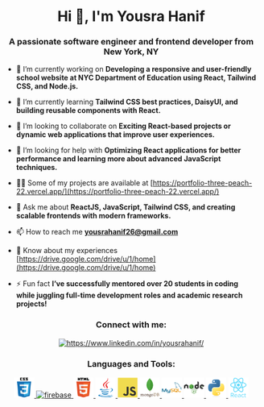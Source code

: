<h1 align="center">Hi 👋, I'm Yousra Hanif</h1>
<h3 align="center">A passionate software engineer and frontend developer from New York, NY</h3>

- 🔭 I’m currently working on **Developing a responsive and user-friendly school website at NYC Department of Education using React, Tailwind CSS, and Node.js.**

- 🌱 I’m currently learning **Tailwind CSS best practices, DaisyUI, and building reusable components with React.**

- 👯 I’m looking to collaborate on **Exciting React-based projects or dynamic web applications that improve user experiences.**

- 🤝 I’m looking for help with **Optimizing React applications for better performance and learning more about advanced JavaScript techniques.**

- 👨‍💻 Some of my projects are available at [https://portfolio-three-peach-22.vercel.app/](https://portfolio-three-peach-22.vercel.app/)

- 💬 Ask me about **ReactJS, JavaScript, Tailwind CSS, and creating scalable frontends with modern frameworks.**

- 📫 How to reach me **yousrahanif26@gmail.com**

- 📄 Know about my experiences [https://drive.google.com/drive/u/1/home](https://drive.google.com/drive/u/1/home)

- ⚡ Fun fact **I’ve successfully mentored over 20 students in coding while juggling full-time development roles and academic research projects!**

<h3 align="center">Connect with me:</h3>
<p align="center">
<a href="https://linkedin.com/in/https://www.linkedin.com/in/yousrahanif/" target="blank"><img align="center" src="https://raw.githubusercontent.com/rahuldkjain/github-profile-readme-generator/master/src/images/icons/Social/linked-in-alt.svg" alt="https://www.linkedin.com/in/yousrahanif/" height="30" width="40" /></a>
</p>

<h3 align="center">Languages and Tools:</h3>
<p align="center"> <a href="https://www.w3schools.com/css/" target="_blank" rel="noreferrer"> <img src="https://raw.githubusercontent.com/devicons/devicon/master/icons/css3/css3-original-wordmark.svg" alt="css3" width="40" height="40"/> </a> <a href="https://firebase.google.com/" target="_blank" rel="noreferrer"> <img src="https://www.vectorlogo.zone/logos/firebase/firebase-icon.svg" alt="firebase" width="40" height="40"/> </a> <a href="https://www.w3.org/html/" target="_blank" rel="noreferrer"> <img src="https://raw.githubusercontent.com/devicons/devicon/master/icons/html5/html5-original-wordmark.svg" alt="html5" width="40" height="40"/> </a> <a href="https://www.java.com" target="_blank" rel="noreferrer"> <img src="https://raw.githubusercontent.com/devicons/devicon/master/icons/java/java-original.svg" alt="java" width="40" height="40"/> </a> <a href="https://developer.mozilla.org/en-US/docs/Web/JavaScript" target="_blank" rel="noreferrer"> <img src="https://raw.githubusercontent.com/devicons/devicon/master/icons/javascript/javascript-original.svg" alt="javascript" width="40" height="40"/> </a> <a href="https://www.mongodb.com/" target="_blank" rel="noreferrer"> <img src="https://raw.githubusercontent.com/devicons/devicon/master/icons/mongodb/mongodb-original-wordmark.svg" alt="mongodb" width="40" height="40"/> </a> <a href="https://www.mysql.com/" target="_blank" rel="noreferrer"> <img src="https://raw.githubusercontent.com/devicons/devicon/master/icons/mysql/mysql-original-wordmark.svg" alt="mysql" width="40" height="40"/> </a> <a href="https://nodejs.org" target="_blank" rel="noreferrer"> <img src="https://raw.githubusercontent.com/devicons/devicon/master/icons/nodejs/nodejs-original-wordmark.svg" alt="nodejs" width="40" height="40"/> </a> <a href="https://www.python.org" target="_blank" rel="noreferrer"> <img src="https://raw.githubusercontent.com/devicons/devicon/master/icons/python/python-original.svg" alt="python" width="40" height="40"/> </a> <a href="https://reactjs.org/" target="_blank" rel="noreferrer"> <img src="https://raw.githubusercontent.com/devicons/devicon/master/icons/react/react-original-wordmark.svg" alt="react" width="40" height="40"/> </a> </p>


